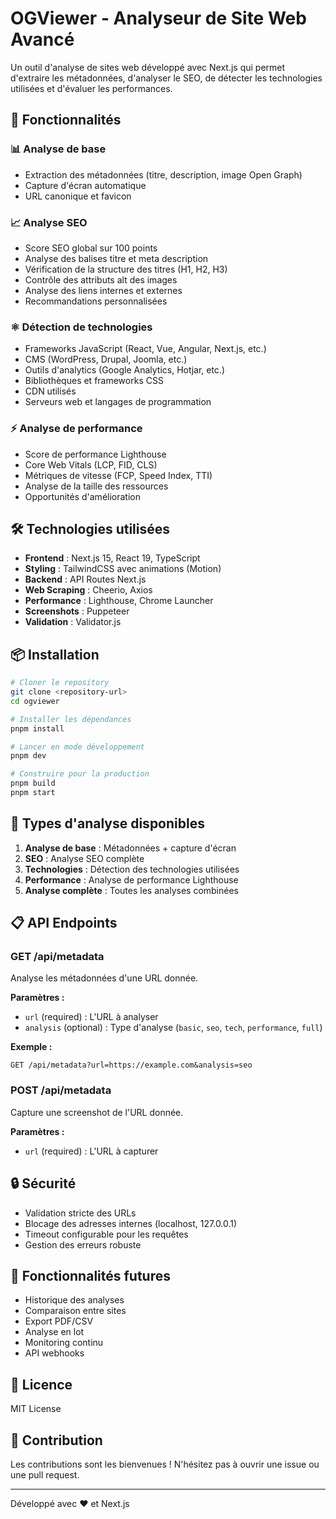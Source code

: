 # OGViewer - Analyseur de Site Web Avancé

Un outil d'analyse de sites web développé avec Next.js qui permet d'extraire les métadonnées, d'analyser le SEO, de détecter les technologies utilisées et d'évaluer les performances.

## 🚀 Fonctionnalités

### 📊 Analyse de base
- Extraction des métadonnées (titre, description, image Open Graph)
- Capture d'écran automatique
- URL canonique et favicon

### 📈 Analyse SEO
- Score SEO global sur 100 points
- Analyse des balises titre et meta description
- Vérification de la structure des titres (H1, H2, H3)
- Contrôle des attributs alt des images
- Analyse des liens internes et externes
- Recommandations personnalisées

### ⚛️ Détection de technologies
- Frameworks JavaScript (React, Vue, Angular, Next.js, etc.)
- CMS (WordPress, Drupal, Joomla, etc.)
- Outils d'analytics (Google Analytics, Hotjar, etc.)
- Bibliothèques et frameworks CSS
- CDN utilisés
- Serveurs web et langages de programmation

### ⚡ Analyse de performance
- Score de performance Lighthouse
- Core Web Vitals (LCP, FID, CLS)
- Métriques de vitesse (FCP, Speed Index, TTI)
- Analyse de la taille des ressources
- Opportunités d'amélioration

## 🛠️ Technologies utilisées

- **Frontend** : Next.js 15, React 19, TypeScript
- **Styling** : TailwindCSS avec animations (Motion)
- **Backend** : API Routes Next.js
- **Web Scraping** : Cheerio, Axios
- **Performance** : Lighthouse, Chrome Launcher
- **Screenshots** : Puppeteer
- **Validation** : Validator.js

## 📦 Installation

```bash
# Cloner le repository
git clone <repository-url>
cd ogviewer

# Installer les dépendances
pnpm install

# Lancer en mode développement
pnpm dev

# Construire pour la production
pnpm build
pnpm start
```

## 🔧 Types d'analyse disponibles

1. **Analyse de base** : Métadonnées + capture d'écran
2. **SEO** : Analyse SEO complète
3. **Technologies** : Détection des technologies utilisées
4. **Performance** : Analyse de performance Lighthouse
5. **Analyse complète** : Toutes les analyses combinées

## 📋 API Endpoints

### GET /api/metadata
Analyse les métadonnées d'une URL donnée.

**Paramètres :**
- `url` (required) : L'URL à analyser
- `analysis` (optional) : Type d'analyse (`basic`, `seo`, `tech`, `performance`, `full`)

**Exemple :**
```
GET /api/metadata?url=https://example.com&analysis=seo
```

### POST /api/metadata
Capture une screenshot de l'URL donnée.

**Paramètres :**
- `url` (required) : L'URL à capturer

## 🔒 Sécurité

- Validation stricte des URLs
- Blocage des adresses internes (localhost, 127.0.0.1)
- Timeout configurable pour les requêtes
- Gestion des erreurs robuste

## 🚀 Fonctionnalités futures

- Historique des analyses
- Comparaison entre sites
- Export PDF/CSV
- Analyse en lot
- Monitoring continu
- API webhooks

## 📄 Licence

MIT License

## 🤝 Contribution

Les contributions sont les bienvenues ! N'hésitez pas à ouvrir une issue ou une pull request.

---

Développé avec ❤️ et Next.js
